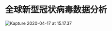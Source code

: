 # 全球新型冠状病毒数据分析

![Kapture 2020-04-17 at 15.17.37](https://klause-blog-pictures.oss-cn-shanghai.aliyuncs.com/ipic/2020-04-17-071855.gif)





